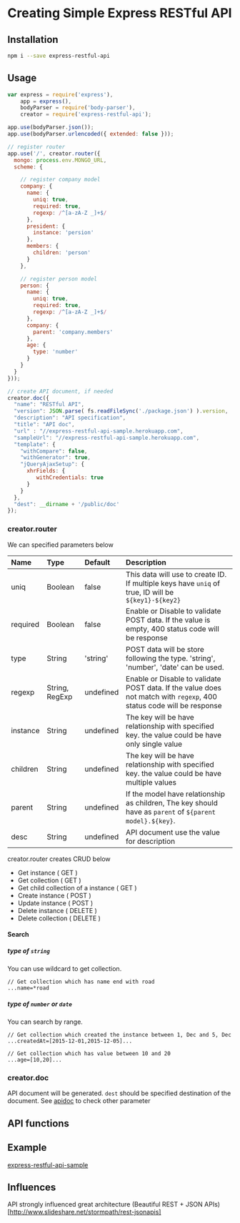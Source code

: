 # Creating Simple Express RESTful API

## Installation

```sh
npm i --save express-restful-api
```

## Usage

```js
var express = require('express'),
    app = express(),
    bodyParser = require('body-parser'),
    creator = require('express-restful-api');

app.use(bodyParser.json());
app.use(bodyParser.urlencoded({ extended: false }));

// register router
app.use('/', creator.router({
  mongo: process.env.MONGO_URL,
  scheme: {

    // register company model
    company: {
      name: {
        uniq: true,
        required: true,
        regexp: /^[a-zA-Z _]+$/
      },
      president: {
        instance: 'persion'
      },
      members: {
        children: 'person'
      }
    },

    // register person model
    person: {
      name: {
        uniq: true,
        required: true,
        regexp: /^[a-zA-Z _]+$/
      },
      company: {
        parent: 'company.members'
      },
      age: {
        type: 'number'
      }
    }
  }
}));

// create API document, if needed
creator.doc({
  "name": "RESTful API",
  "version": JSON.parse( fs.readFileSync('./package.json') ).version,
  "description": "API specification",
  "title": "API doc",
  "url" : "//express-restful-api-sample.herokuapp.com",
  "sampleUrl": "//express-restful-api-sample.herokuapp.com",
  "template": {
    "withCompare": false,
    "withGenerator": true,
    "jQueryAjaxSetup": {
      xhrFields: {
         withCredentials: true
      }
    }
  },
  "dest": __dirname + '/public/doc'
});
```

### creator.router
We can specified parameters below

|Name     |Type          |Default  | Description                                                                                                         |
|:--------|:-------------|:--------|:--------------------------------------------------------------------------------------------------------------------|
|uniq     |Boolean       |false    |This data will use to create ID. If multiple keys have `uniq` of true, ID will be `${key1}-${key2}`                  |
|required |Boolean       |false    |Enable or Disable to validate POST data. If the value is empty, 400 status code will be response                     |
|type     |String        |'string' |POST data will be store following the type. 'string', 'number', 'date' can be used.                                  |
|regexp   |String, RegExp|undefined|Enable or Disable to validate POST data. If the value does not match with `regexp`, 400 status code will be response |
|instance |String        |undefined|The key will be have relationship with specified key. the value could be have only single value                      |
|children |String        |undefined|The key will be have relationship with specified key. the value could be have multiple values                        |
|parent   |String        |undefined|If the model have relationship as children, The key should have as `parent` of `${parent model}.${key}`.             |                                |
|desc     |String        |undefined|API document use the value for description                                                                           |

creator.router creates CRUD below
- Get instance ( GET )
- Get collection ( GET )
- Get child collection of a instance ( GET )
- Create instance ( POST )
- Update instance ( POST )
- Delete instance ( DELETE )
- Delete collection ( DELETE )

#### Search
##### type of `string`
You can use wildcard to get collection.

```
// Get collection which has name end with road
...name=*road
```

##### type of `number` or `date`
You can search by range.

```
// Get collection which created the instance between 1, Dec and 5, Dec
...createdAt=[2015-12-01,2015-12-05]...
```

```
// Get collection which has value between 10 and 20
...age=[10,20]...
```

### creator.doc
API document will be generated. `dest` should be specified destination of the document.
See [apidoc](https://github.com/apidoc/apidoc) to check other parameter


## API functions


## Example
[express-restful-api-sample](https://github.com/sideroad/express-restful-api-sample)

## Influences
API strongly influenced great architecture (Beautiful REST + JSON APIs)[http://www.slideshare.net/stormpath/rest-jsonapis]








